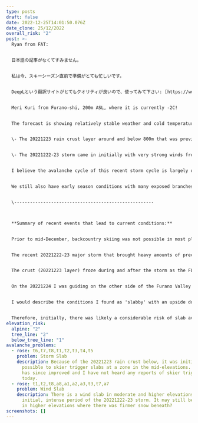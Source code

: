 ```yaml
---
type: posts
draft: false
date: 2022-12-25T14:01:50.076Z
date_clone: 25/12/2022
overall_risk: "2"
post: >-
  Ryan from FAT:


  日本語の記事がなくてすみません。


  私は今、スキーシーズン直前で準備がとても忙しいです。


  DeepLという翻訳サイトがとてもクオリティが良いので、使ってみて下さい: [https://www.deepl.com/translator](https://www.deepl.com/translator?fbclid=IwAR3Ern1iJ5xLbYLl8dmr5a7xm1T3Aiil5X5AF74PnBnAUAnxdh5J_2VfdHQ)


  Meri Kuri from Furano-shi, 200m ASL, where it is currently -2C!


  The forecast is showing relatively stable weather and cold temperatures until the evening of the 28th. I believe it is a logical assumption that the snow stability is now improving until the next storm cycle arrives. T﻿here is a rain crust around and below 800m that may still be reactive. The main 2 issues to look out for in regards to avalanches are:


  \- The 20221223 rain crust layer around and below 800m that was previously reactive may still be reactive in places.


  \-﻿ The 20221222-23 storm came in initially with very strong winds from the SE, loading the NW slopes, which is opposite situation to usual. 


  I﻿ believe the avalanche cycle of this recent storm cycle is largely over but it is still important to be cautious considering these strong SE storms are not common. Crazy rotors from these intense storms can create anomalous pockets of wind loading and areas of instability in surprising places.


  We still also have early season conditions with many exposed branches and hazards, and now, from the rain event, there are large frozen chunks of ice perched in trees and just below the fresh snow.. 


  \-﻿----------------------------------------------------



  **Summary of recent events that lead to current conditions:**


  P﻿rior to mid-December, backcountry skiing was not possible in most places due to lack of snow. Since then, much snow has fallen, often 10-20cm per day making for a good base. A record of the snowfall is best found on Furano ski area's [facebook page](https://www.facebook.com/furanoskiarea).


  The recent 20221222-23 major storm that brought heavy amounts of precipitation (85kmph was forecast) to central and especially E Hokkaido started warm with the FL around 800m with strong SE winds. During and after the rain event there was a high risk of loose wet avalanches until the top of the rain. Many large avalanches occurred in the steep terrain of the Yubari Mountains. 


  The crust (20221223 layer) froze during and after the storm as the FL dropped and precipitation became denser snow. Initially, on the 23rd, there were 20cm reactive storm slabs on the 20221223 rain crust at a zone in the mid-elevations, all aspects, that have since become more stable. During and after the storm it was easy to skier trigger. Now it appears they are not as reactive but certainly still something to be wary of when skiing in avalanche terrain. 


  O﻿n the 20221224 I was guiding on the other side of the Furano Valley to the North in the higher elevation Tokachi Mountains of Daisetsuzan National Park. I spent much of my day around 1000m in a sheltered area. The 20221213 rain crust did not exist here, rather a dense wind packed layer, denser than the underlying snow making it difficult to ski in places. On the loaded NW aspect, this transition to lighter snow was deeper down making for better skiing conditions. 


  I﻿ would describe the conditions I found as 'slabby' with an upside down density profile. I saw little evidence of propagation at that elevation so it was not concerning at all, i.e. it was bonding well to the layer of less dense rounds beneath. However, I can imagine that the risk of slab avalanches would have almost certainly been higher in the alpine on the now loaded NW aspects that are often the firm, wind-scoured aspect.


  Therefore, initially, there was likely a considerable risk of slab avalanches on those NW slopes. - I heard reports of shooting cracks in the mid-higher elevations.
elevation_risk:
  alpine: "2"
  tree_line: "2"
  below_tree_line: "1"
avalanche_problems:
  - rose: t6,t7,t8,t1,t2,t3,t4,t5
    problem: Storm Slab
    description: B﻿ecause of the 20221223 rain crust below, it was initially
      possible to skier trigger slabs at a zone in the mid-elevations. Stability
      has since improved and I have not heard any reports of skier triggering
      today.
  - rose: t1,t2,t8,a8,a1,a2,a3,t3,t7,a7
    problem: Wind Slab
    description: T﻿here is a wind slab in moderate and higher elevations from the
      initial, intense period of the 20221222-23 storm. It may still be reactive
      in higher elevations where there was firmer snow beneath?
screenshots: []
---
```

